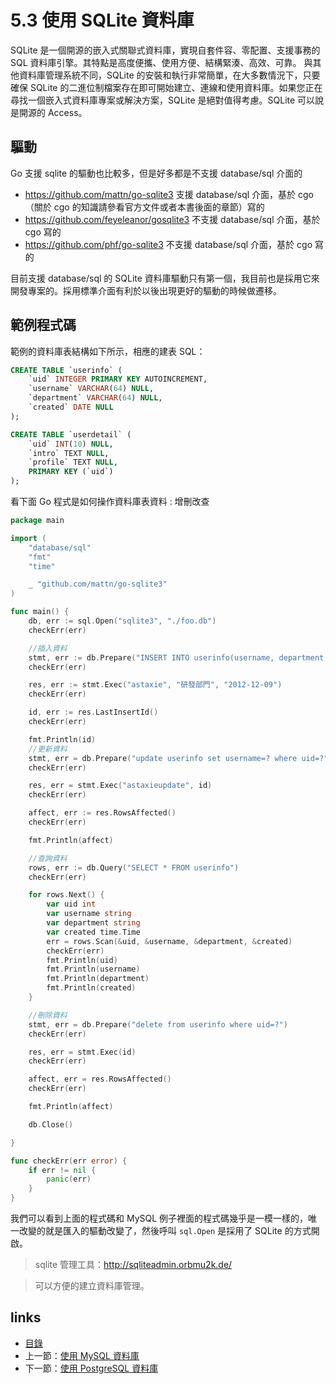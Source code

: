 # 5.3 使用 SQLite 資料庫

SQLite 是一個開源的嵌入式關聯式資料庫，實現自套件容、零配置、支援事務的 SQL 資料庫引擎。其特點是高度便攜、使用方便、結構緊湊、高效、可靠。 與其他資料庫管理系統不同，SQLite 的安裝和執行非常簡單，在大多數情況下，只要確保 SQLite 的二進位制檔案存在即可開始建立、連線和使用資料庫。如果您正在尋找一個嵌入式資料庫專案或解決方案，SQLite 是絕對值得考慮。SQLite 可以說是開源的 Access。

## 驅動
Go 支援 sqlite 的驅動也比較多，但是好多都是不支援 database/sql 介面的

- https://github.com/mattn/go-sqlite3 支援 database/sql 介面，基於 cgo（關於 cgo 的知識請參看官方文件或者本書後面的章節）寫的
- https://github.com/feyeleanor/gosqlite3 不支援 database/sql 介面，基於 cgo 寫的
- https://github.com/phf/go-sqlite3  不支援 database/sql 介面，基於 cgo 寫的

目前支援 database/sql 的 SQLite 資料庫驅動只有第一個，我目前也是採用它來開發專案的。採用標準介面有利於以後出現更好的驅動的時候做遷移。

## 範例程式碼
範例的資料庫表結構如下所示，相應的建表 SQL：
```sql
CREATE TABLE `userinfo` (
	`uid` INTEGER PRIMARY KEY AUTOINCREMENT,
	`username` VARCHAR(64) NULL,
	`department` VARCHAR(64) NULL,
	`created` DATE NULL
);

CREATE TABLE `userdetail` (
	`uid` INT(10) NULL,
	`intro` TEXT NULL,
	`profile` TEXT NULL,
	PRIMARY KEY (`uid`)
);
```
看下面 Go 程式是如何操作資料庫表資料 : 增刪改查

```Go
package main

import (
	"database/sql"
	"fmt"
	"time"

	_ "github.com/mattn/go-sqlite3"
)

func main() {
	db, err := sql.Open("sqlite3", "./foo.db")
	checkErr(err)

	//插入資料
	stmt, err := db.Prepare("INSERT INTO userinfo(username, department, created) values(?,?,?)")
	checkErr(err)

	res, err := stmt.Exec("astaxie", "研發部門", "2012-12-09")
	checkErr(err)

	id, err := res.LastInsertId()
	checkErr(err)

	fmt.Println(id)
	//更新資料
	stmt, err = db.Prepare("update userinfo set username=? where uid=?")
	checkErr(err)

	res, err = stmt.Exec("astaxieupdate", id)
	checkErr(err)

	affect, err := res.RowsAffected()
	checkErr(err)

	fmt.Println(affect)

	//查詢資料
	rows, err := db.Query("SELECT * FROM userinfo")
	checkErr(err)

	for rows.Next() {
		var uid int
		var username string
		var department string
		var created time.Time
		err = rows.Scan(&uid, &username, &department, &created)
		checkErr(err)
		fmt.Println(uid)
		fmt.Println(username)
		fmt.Println(department)
		fmt.Println(created)
	}

	//刪除資料
	stmt, err = db.Prepare("delete from userinfo where uid=?")
	checkErr(err)

	res, err = stmt.Exec(id)
	checkErr(err)

	affect, err = res.RowsAffected()
	checkErr(err)

	fmt.Println(affect)

	db.Close()

}

func checkErr(err error) {
	if err != nil {
		panic(err)
	}
}
```

我們可以看到上面的程式碼和 MySQL 例子裡面的程式碼幾乎是一模一樣的，唯一改變的就是匯入的驅動改變了，然後呼叫 `sql.Open` 是採用了 SQLite 的方式開啟。


>sqlite 管理工具：http://sqliteadmin.orbmu2k.de/

>可以方便的建立資料庫管理。

## links
   * [目錄](<preface.md>)
   * 上一節：[使用 MySQL 資料庫](<05.2.md>)
   * 下一節：[使用 PostgreSQL 資料庫](<05.4.md>)
